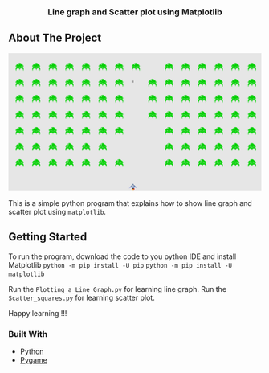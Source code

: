 <div align="center">


  <h3 align="center">Line graph and Scatter plot using Matplotlib</h3>

</div>


<!-- ABOUT THE PROJECT -->
## About The Project

![Product Name Screen Shot](https://github.com/saitejas-janjur/Alien_Invasion_Game/blob/main/images/Game_demo.PNG)

This is a simple python program that explains how to show line graph and scatter plot using `matplotlib`.  
<!-- GETTING STARTED -->
## Getting Started

To run the program, download the code to you python IDE and install Matplotlib 
`python -m pip install -U pip`
`python -m pip install -U matplotlib`

Run the `Plotting_a_Line_Graph.py` for learning line graph. 
Run the `Scatter_squares.py` for learning scatter plot. 


Happy learning !!!

### Built With
* [Python](https://www.python.org/)
* [Pygame](https://matplotlib.org/)



